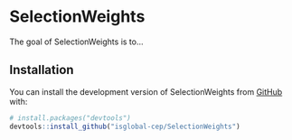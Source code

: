 
# SelectionWeights

The goal of SelectionWeights is to…

## Installation

You can install the development version of SelectionWeights from
[GitHub](https://github.com/) with:

``` r
# install.packages("devtools")
devtools::install_github("isglobal-cep/SelectionWeights")
```
